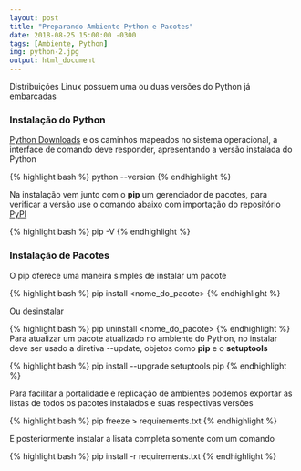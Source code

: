 ```yaml
---
layout: post
title: "Preparando Ambiente Python e Pacotes"
date: 2018-08-25 15:00:00 -0300
tags: [Ambiente, Python]
img: python-2.jpg
output: html_document
---
```




Distribuições Linux possuem uma ou duas versões do Python já embarcadas

### Instalação do Python

[Python Downloads](https://www.python.org/downloads/) e os caminhos mapeados no sistema operacional, a interface de comando deve responder, apresentando a versão instalada do Python


{% highlight bash %}
python --version
{% endhighlight %}

Na instalação vem junto com o **pip** um gerenciador de pacotes, para verificar a versão use o comando abaixo com importação do repositório [PyPI](https://pypi.org/)


{% highlight bash %}
pip -V
{% endhighlight %}

### Instalação de Pacotes 

O pip oferece uma maneira simples de instalar um pacote


{% highlight bash %}
pip install <nome_do_pacote>
{% endhighlight %}

Ou desinstalar 


{% highlight bash %}
pip uninstall <nome_do_pacote>
{% endhighlight %}
Para atualizar um pacote atualizado no ambiente do Python, no instalar deve ser usado a diretiva --update, objetos como **pip** e o **setuptools**


{% highlight bash %}
pip install --upgrade setuptools pip
{% endhighlight %}

Para facilitar a portalidade e replicação de ambientes podemos exportar as listas de todos os pacotes instalados e suas respectivas versões


{% highlight bash %}
pip freeze > requirements.txt
{% endhighlight %}

E posteriormente instalar a lisata completa somente com um comando


{% highlight bash %}
pip install -r requirements.txt
{% endhighlight %}
